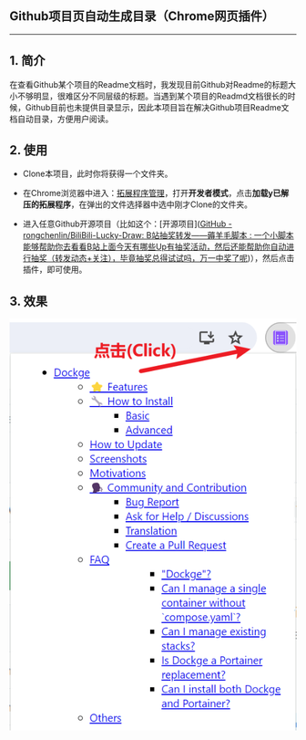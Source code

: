

## Github项目页自动生成目录（Chrome网页插件）

-------

## 1. 简介

在查看Github某个项目的Readme文档时，我发现目前Github对Readme的标题大小不够明显，很难区分不同层级的标题。当遇到某个项目的Readmd文档很长的时候，Github目前也未提供目录显示，因此本项目旨在解决Github项目Readme文档自动目录，方便用户阅读。

## 2. 使用

- Clone本项目，此时你将获得一个文件夹。

- 在Chrome浏览器中进入：[拓展程序管理](chrome://extensions/)，打开**开发者模式**，点击**加载y已解压的拓展程序**，在弹出的文件选择器中选中刚才Clone的文件夹。

- 进入任意Github开源项目（比如这个：[开源项目]([GitHub - rongchenlin/BiliBili-Lucky-Draw: B站抽奖转发——薅羊毛脚本 : 一个小脚本能够帮助你去看看B站上面今天有哪些Up有抽奖活动，然后还能帮助你自动进行抽奖（转发动态+关注），毕竟抽奖总得试试吗，万一中奖了呢](https://github.com/rongchenlin/BiliBili-Lucky-Draw))），然后点击插件，即可使用。

## 3. 效果

<img title="" src="img/Readme.assets/2024-02-21-13-43-39-image.png" alt="" data-align="center">
